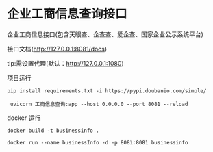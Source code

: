 # 企业工商信息查询接口

企业工商信息接口(包含天眼查、企查查、爱企查、国家企业公示系统平台)

接口文档(http://127.0.0.1:8081/docs)

tip:需设置代理(默认：http://127.0.0.1:1080)

项目运行  
  
`pip install requirements.txt -i https://pypi.doubanio.com/simple/`
  
` uvicorn 工商信息查询:app --host 0.0.0.0 --port 8081 --reload` 

docker 运行  
  
 `docker build -t businessinfo . `  
   
 `docker run --name businessInfo -d -p 8081:8081 businessinfo`
